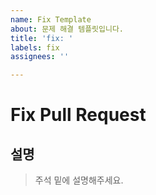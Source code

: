 ```yaml
---
name: Fix Template
about: 문제 해결 템플릿입니다.
title: 'fix: '
labels: fix
assignees: ''

---
```


# Fix Pull Request

## 설명

> 주석 밑에 설명해주세요.
